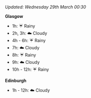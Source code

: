 *Updated: Wednesday 29th March 00:30*

**Glasgow**

* 1h: :umbrella: Rainy
* 2h, 3h: :cloud: Cloudy
* 4h - 6h: :umbrella: Rainy
* 7h: :cloud: Cloudy
* 8h: :umbrella: Rainy
* 9h: :cloud: Cloudy
* 10h - 12h: :umbrella: Rainy

**Edinburgh**

* 1h - 12h: :cloud: Cloudy
